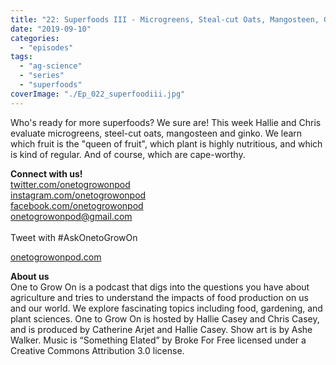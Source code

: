 ```yaml
---
title: "22: Superfoods III - Microgreens, Steal-cut Oats, Mangosteen, Ginko"
date: "2019-09-10"
categories: 
  - "episodes"
tags: 
  - "ag-science"
  - "series"
  - "superfoods"
coverImage: "./Ep_022_superfoodiii.jpg"
---
```


Who's ready for more superfoods? We sure are! This week Hallie and Chris evaluate microgreens, steel-cut oats, mangosteen and ginko. We learn which fruit is the "queen of fruit", which plant is highly nutritious, and which is kind of regular. And of course, which are cape-worthy.

**Connect with us!**  
[twitter.com/onetogrowonpod](http://twitter.com/onetogrowonpod)  
[instagram.com/onetogrowonpod  
](http://instagram.com/onetogrowonpod)[facebook.com/onetogrowonpod  
](http://facebook.com/onetogrowonpod)[onetogrowonpod@gmail.com  
](mailto:onetogrowonpod@gmail.com)  
Tweet with #AskOnetoGrowOn

[onetogrowonpod.com](http://onetogrowonpod.com/)

**About us**  
One to Grow On is a podcast that digs into the questions you have about agriculture and tries to understand the impacts of food production on us and our world. We explore fascinating topics including food, gardening, and plant sciences. One to Grow On is hosted by Hallie Casey and Chris Casey, and is produced by Catherine Arjet and Hallie Casey. Show art is by Ashe Walker. Music is “Something Elated” by Broke For Free licensed under a Creative Commons Attribution 3.0 license.

